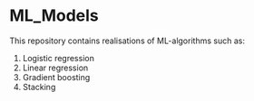 # ML_Models
This repository contains realisations of ML-algorithms such as:
1) Logistic regression
2) Linear regression
3) Gradient boosting
4) Stacking

